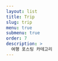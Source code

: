 ```yaml
---
layout: list
title: Trip
slug: trip
menu: true
submenu: true
order: 7
description: >
  여행 포스팅 카테고리   
---
```

